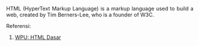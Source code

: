 <div style="text-align: justify">HTML (HyperText Markup Language) is a markup language used to build a web, created by Tim Berners-Lee, who is a founder of W3C.</div>


Referensi:
1. [WPU: HTML Dasar](https://www.youtube.com/watch?v=NBZ9Ro6UKV8&list=PLFIM0718LjIVuONHysfOK0ZtiqUWvrx4F&pp=iAQB)